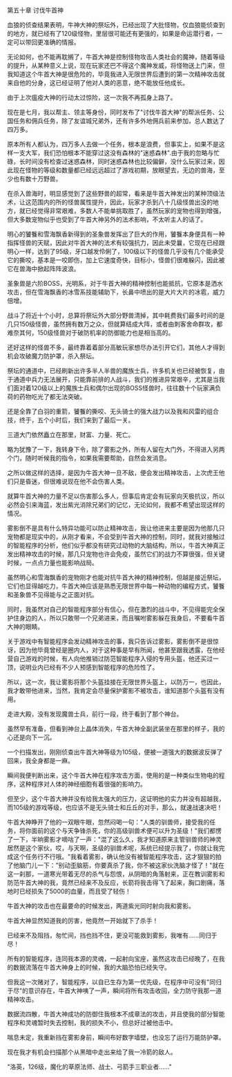 第五十章 讨伐牛首神


血狼的侦查结果表明，牛神大神的祭坛外，已经出现了大批怪物，仅血狼能侦查到的地方，就已经有了120级怪物，里层很可能还有更强的，如果是命运潜行者，一定可以带回更准确的情报。

无论如何，也不能再耽搁了，牛首大神是控制怪物攻击人类社会的魔神，随着等级的提升，从某种意义上说，现在玩家还巴不得这个魔神发威，将怪物送上门来，但我知道这个牛首大神是很危险的，毕竟我进入无限世界后遭到的第一次精神攻击就来自他的分身，这已经证明了他对人类的恶意，绝不能放任他成长。

由于上次瘟疫大神的行动太过惊险，这一次我不再孤身上路了。

现在是七月，我以帮主、领主等身份，同时发布了"讨伐牛首大神"的帮派任务、公国任务和佣兵任务，除了友谊城兄弟外，还有许多外地佣兵前来参加，总人数达了四万多。

原本所有人都认为，四万多人去做一个任务，根本是浪费，但事实上，如果不是这样一支大军，我们恐怕根本不能穿过这没有森林的"迷惑森林".由于我的忽略与忙碌，长时间没有检查过迷惑森林，同时迷惑森林也比较偏僻，没什么玩家过来，因此现在怪物的等级和数量都已经远远超过了游戏初期，放眼望去，无边的兽海，至少也有数十万野兽。

在杀入兽海时，明显感觉到了这些野兽的超常，看来是牛首大神发出的某种顶级法术，让这范围内的所的怪兽属性提升，因此，玩家才杀到八十几级怪兽出没的地方，就已经觉得非常艰难，多数人不能单挑取胜了，虽然玩家的宠物也得到增强，但大多数宠物似乎也受到了牛首大神另外的法术影响，不太听主人的话了。

明心的饕餮和雪海飘香新得到的圣象兽发挥出了巨大的作用，饕餮本身便具有一种指挥怪兽的天赋，因此对牛首大神的法术有较强抗力，因此未受曩，它现在已经跟明心一样，达到了95级，牙口越发伶俐了，100级以下的怪兽几乎没有几个能承受它的撕咬，基本是一咬即伤，加上它速度奇快，目标小，怪兽们很难躲闪，因此被它在兽海中掀起阵阵波浪。

圣象兽是六阶BOSS，光明系，对于牛首大神的精神控制也能抵抗，它原本是洒水攻击，但在雪海飘香的冰雪系技能辅助下，长鼻中喷出的是大片大片的冰雹，威力倍增。

战斗了将近十个小时，总算将祭坛外大部分野兽清掉，其中耗费我们最多时间的是几只150级怪兽，虽然拥有数万之众，但就算结成大阵，或者由刺客舍命群攻，都难奈其何，150级怪兽对于破防机率的防御能力也是相当高的。

还好这样的怪兽不多，最终靠着着部分高敏玩家想尽办法引开它们，其他人才得到机会攻破魔力防护罩，杀入祭坛。

祭坛的通道中，已经刷新出许多半人半兽的魔族士兵，许多机关也已经被恢复，由于通道中兵力无法展开，只能靠前排的人战斗，我们的推进异常艰辛，尤其是当我们面对着120级以上的魔族士兵和偶尔出现的BOSS怪兽时，往往数十个玩家满负荷的药物吃光了都无法突破。

还是全靠了白羽的重箭，饕餮的撕咬、无头骑士的强大战力以及我和风雷的组合技，终于，五个小时后，我们来到了最后一关。

三道大门依然矗立在那里，财富、力量、死亡。

略为犹豫了一下，我转身下令，除了雾影之外，所有人留在大门外，不得进入另两个门，随时听候我的指令，如果我需要帮助，自然会发消息。

之所以做这样的选择，是因为牛首大神一旦不敌，便会发出精神攻击，上次虎王他们只是昏迷，但很难说现在他不会伤害人类。

就算牛首大神的力量不足以伤害那么多人，但事后肯定会有玩家向天极抗议，所以必然会引来海蓝，发出紫光消除兄弟们的记忆，无论如何，我都不希望出现这样的情况。

雾影倒不是具有什么特异功能可以防止精神攻击，我让他进来主要是因为他那几只宠物都是现实中的，从刚才看来，不会受到牛首大神的控制，同时，就我对接触过的智能程序的分析，他们似乎都没有研究过动物的大脑结构，所以，牛首大神真正发出精神攻击的时候，那几只宠物也许会免疫，虽然它们的战力不算很强，但关键时候，一点点力量也能影响战局。

虽然明心和雪海飘香的宠物刚才也能对抗牛首大神的精神控制，但越是接近祭坛，它们也显得越吃力，牛首大神应该是熟悉无限世界中每一种动物的编程方式，饕餮和圣象兽不见得能与之正面对抗。

同时，我虽然对自己的智能程序部分有信心，但在激烈的战斗中，不见得能完全保护住身边的人，所以只敢带一个兄弟进来，而且嘱咐雾影躲在我身后，不要看牛首大神的眼睛。

关于游戏中有智能程序会发动精神攻击的事，我只告诉过雾影，雾影倒不是很惊讶，因为他毕竟曾经是圈内人，对于这种事是早有所闻，他甚至跟我透露，在他经营自己游戏的时候，有人向他推销过防范智能程序入侵的专用头盔，他还买过一顶，说明业内已经有不少人预感到智能程序的危险性了。

所以，这一次，我让雾影将那个头盔挂接在无限世界头盔上，以防万一，也因此，我才敢带他进来，当然，我肯定会尽量保护雾影不被攻击，谁知道那个头盔有没有用。

走进大殿，没有发现魔兽士兵，前行一段，终于看到了那个神台。

虽然早有准备，但看到神台上晶体消失，牛首大神全副武装坐在那里的样子，我的心还是向下一沉。

一个扫描发出，刚刚侦查出牛首大神等级为105级，便被一道强大的数据波反弹了回来，我全身都是一麻。

瞬间我便判断出来，这个牛首大神在程序攻击方面，使用的是一种类似生物电的程序，这种程序对人体的神经细胞有着很强的影响力。

但至少，这个牛首大神并没有给我太强大的压力，这证明他的实力并没有超越我，而105级的游戏等级，也应该不是无头骑士和丘丘的对手，那么，就速战速决吧！

牛首大神睁开了他的一双眼牛眼，忽然闷喝一句："人类的驯兽师，接受我的任务，将你面前的这个与天争锋杀死，你的高级驯兽术便可以升为圣级！"我们都愣了一下，半晌雾影才嘀咕了一声："混了这么久，我才知道原来主管驯兽师的神灵居然是这个家伙，哎，与天啊，圣级的驯兽术呢，系统已经提示我了，你就让我完成这个任务行不行哦。"我看着雾影，确认他没有被智能程序攻击，这才狠狠的拍了他脑门儿一下："别动歪脑筋，你要真杀了我，你不被这家伙洗脑才怪了！"就在这一刹那，一道寒光带着无尽的杀气与怨恨，从阴暗的角落射来，正在教训雾影和防范牛首大神的我，竟然已经来不及反应，长箭将我击得飞了起来，胸口剧痛，落地时已经损失了5000的血量，而且受了轻伤！

牛首大神的攻击也在最要命的时候发出，两道紫光同时射向我和雾影。

牛首大神显然知道我的厉害，他竟然一开始就下了杀手！

已经来不及阻挡，匆忙间，挡也挡不住，更没可能救到雾影，我唯有……同归于尽！

所有的智能程序，连同我本源的灵魂，一起射向宝座，虽然这攻击已经晚了，在我的数据流落在牛首大神身上的时候，我的大脑恐怕已经失守。

但我这一次赌对了，智能程序，以自已生存为第一优先级，在程序中可没有"同归于尽"的意识存在，牛首大神咦了一声，瞬间将所有攻击收回，全力防守我那一道精神攻击。

数据流四散，牛首大神成功的防御住我根本不成章法的攻击，并且使我的部分智能程序和灵魂暂时失去控制，我的损失不小，但总好过被他击中。

喘息未定，我重新挡在雾影身前，瞬间布好数字墙壁，也没忘了运行万能防护罩。

现在我才有机会扫描那个从黑暗中走出来给了我一冷箭的敌人。

"洛英，126级，魔化的草原法师、战士、弓箭手三职业者……"





